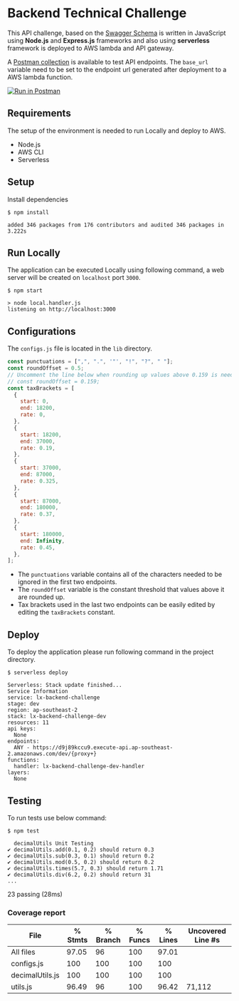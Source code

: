 # Backend Technical Challenge

This API challenge, based on the [Swagger Schema](http://tech-challenge.lx-cloud.com/swagger/docs/technical-challenge-api.yml) is written in JavaScript using **Node.js** and **Express.js** frameworks and also using **serverless** framework is deployed to AWS lambda and API gateway.

A [Postman collection](challenge-postman-collection.json) is available to test API endpoints. The `base_url` variable need to be set to the endpoint url generated after deployment to a AWS lambda function.

[![Run in Postman](https://run.pstmn.io/button.svg)](https://app.getpostman.com/run-collection/193bda61d113bf8822df?action=collection%2Fimport)

## Requirements

The setup of the environment is needed to run Locally and deploy to AWS.

- Node.js
- AWS CLI
- Serverless

## Setup

Install dependencies

    $ npm install

    added 346 packages from 176 contributors and audited 346 packages in 3.222s

## Run Locally

The application can be executed Locally using following command, a web server will be created on `localhost` port `3000`.

    $ npm start

    > node local.handler.js
    listening on http://localhost:3000

## Configurations

The `configs.js` file is located in the `lib` directory.

```js
const punctuations = [",", ".", '"', "!", "?", " "];
const roundOffset = 0.5;
// Uncomment the line below when rounding up values above 0.159 is needed.
// const roundOffset = 0.159;
const taxBrackets = [
  {
    start: 0,
    end: 18200,
    rate: 0,
  },
  {
    start: 18200,
    end: 37000,
    rate: 0.19,
  },
  {
    start: 37000,
    end: 87000,
    rate: 0.325,
  },
  {
    start: 87000,
    end: 180000,
    rate: 0.37,
  },
  {
    start: 180000,
    end: Infinity,
    rate: 0.45,
  },
];
```

- The `punctuations` variable contains all of the characters needed to be ignored in the first two endpoints.
- The `roundOffset` variable is the constant threshold that values above it are rounded up.
- Tax brackets used in the last two endpoints can be easily edited by editing the `taxBrackets` constant.

## Deploy

To deploy the application please run following command in the project directory.

    $ serverless deploy

    Serverless: Stack update finished...
    Service Information
    service: lx-backend-challenge
    stage: dev
    region: ap-southeast-2
    stack: lx-backend-challenge-dev
    resources: 11
    api keys:
      None
    endpoints:
      ANY - https://d9j89kccu9.execute-api.ap-southeast-2.amazonaws.com/dev/{proxy+}
    functions:
      handler: lx-backend-challenge-dev-handler
    layers:
      None

## Testing

To run tests use below command:

    $ npm test

      decimalUtils Unit Testing
    ✔ decimalUtils.add(0.1, 0.2) should return 0.3
    ✔ decimalUtils.sub(0.3, 0.1) should return 0.2
    ✔ decimalUtils.mod(0.5, 0.2) should return 0.2
    ✔ decimalUtils.times(5.7, 0.3) should return 1.71
    ✔ decimalUtils.div(6.2, 0.2) should return 31
    ...

23 passing (28ms)

### Coverage report

| File            | % Stmts | % Branch | % Funcs | % Lines | Uncovered Line #s |
| --------------- | ------- | -------- | ------- | ------- | ----------------- |
| All files       | 97.05   | 96       | 100     | 97.01   |
| configs.js      | 100     | 100      | 100     | 100     |
| decimalUtils.js | 100     | 100      | 100     | 100     |
| utils.js        | 96.49   | 96       | 100     | 96.42   | 71,112            |
